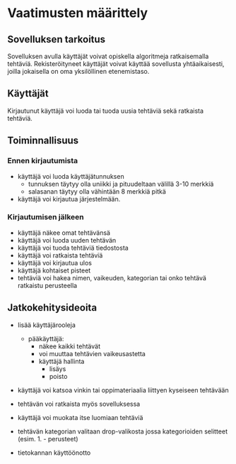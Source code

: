 # Vaatimusten määrittely

## Sovelluksen tarkoitus

Sovelluksen avulla käyttäjät voivat opiskella algoritmeja ratkaisemalla tehtäviä. Rekisteröityneet käyttäjät voivat käyttää sovellusta yhtäaikaisesti,
joilla jokaisella on oma yksilöllinen etenemistaso.

## Käyttäjät

Kirjautunut käyttäjä voi luoda tai tuoda uusia tehtäviä sekä ratkaista tehtäviä.

## Toiminnallisuus

### Ennen kirjautumista

- käyttäjä voi luoda käyttäjätunnuksen
	- tunnuksen täytyy olla uniikki ja pituudeltaan välillä 3-10 merkkiä
	- salasanan täytyy olla vähintään 8 merkkiä pitkä
- käyttäjä voi kirjautua järjestelmään.

### Kirjautumisen jälkeen
- käyttäjä näkee omat tehtävänsä
- käyttäjä voi luoda uuden tehtävän
- käyttäjä voi tuoda tehtäviä tiedostosta
- käyttäjä voi ratkaista tehtäviä
- käyttäjä voi kirjautua ulos
- käyttäjä kohtaiset pisteet
- tehtäviä voi hakea nimen, vaikeuden, kategorian tai onko tehtävä ratkaistu perusteella

## Jatkokehitysideoita
- lisää käyttäjärooleja
   - pääkäyttäjä:
      - näkee kaikki tehtävät
      - voi muuttaa tehtävien vaikeusastetta
      - käyttäjä hallinta
	     - lisäys
		 - poisto

- käyttäjä voi katsoa vinkin tai oppimateriaalia liittyen kyseiseen tehtävään
- tehtävän voi ratkaista myös sovelluksessa
- käyttäjä voi muokata itse luomiaan tehtäviä
- tehtävän kategorian valitaan drop-valikosta jossa kategorioiden selitteet (esim. 1. - perusteet)
- tietokannan käyttöönotto

